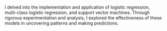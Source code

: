 I delved into the implementation and application of logistic regression, multi-class logistic regression, and support vector machines. Through rigorous experimentation and analysis, I explored the effectiveness of these models in uncovering patterns and making predictions.
